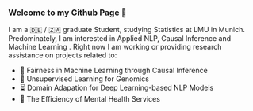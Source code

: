 ### Welcome to my Github Page 👋

I am a :de: / :south_africa: graduate Student, studying Statistics at LMU in Munich. 
Predominately, I am interested in Applied NLP, Causal Inference and Machine Learning .
Right now I am working or providing research assistance on projects related to: 

* :roller_coaster: Fairness in Machine Learning through Causal Inference 
* :mouse2: Unsupervised Learning for Genomics 
* :hourglass_flowing_sand: Domain Adapation for Deep Learning-based NLP Models
* :brain: The Efficiency of Mental Health Services

<!--
**danielsaggau/danielsaggau** is a ✨ _special_ ✨ repository because its `README.md` (this file) appears on your GitHub profile.

